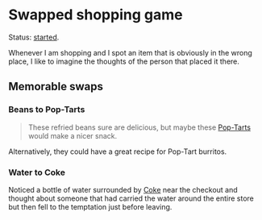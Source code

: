 # Swapped shopping game

Status: [started](../status/).

Whenever I am shopping and I spot an item that is obviously in the
wrong place, I like to imagine the thoughts of the person that placed
it there.


## Memorable swaps

### Beans to Pop-Tarts

> These refried beans sure are delicious, but maybe these
> [Pop-Tarts](https://en.wikipedia.org/wiki/Pop-Tarts)
> would make a nicer snack.

Alternatively, they could have a great recipe for Pop-Tart burritos.


### Water to Coke

Noticed a bottle of water surrounded by
[Coke](https://en.wikipedia.org/wiki/Coca-Cola)
near the checkout and thought about someone that had carried the water
around the entire store but then fell to the temptation just before
leaving.
